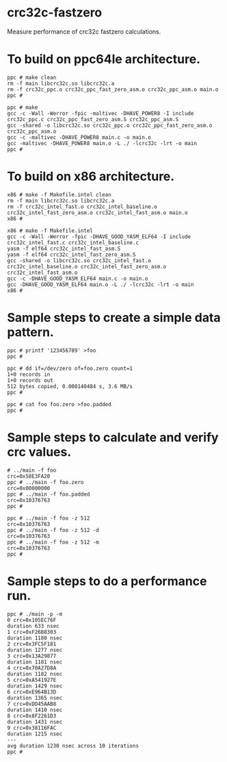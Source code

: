 # crc32c-fastzero
Measure performance of crc32c fastzero calculations.

# To build on ppc64le architecture.

	ppc # make clean
	rm -f main libcrc32c.so libcrc32c.a
	rm -f crc32c_ppc.o crc32c_ppc_fast_zero_asm.o crc32c_ppc_asm.o main.o
	ppc # 

	ppc # make 
	gcc -c -Wall -Werror -fpic -maltivec -DHAVE_POWER8 -I include crc32c_ppc.c crc32c_ppc_fast_zero_asm.S crc32c_ppc_asm.S
	gcc -shared -o libcrc32c.so crc32c_ppc.o crc32c_ppc_fast_zero_asm.o crc32c_ppc_asm.o
	gcc -c -maltivec -DHAVE_POWER8 main.c -o main.o
	gcc -maltivec -DHAVE_POWER8 main.o -L ./ -lcrc32c -lrt -o main
	ppc # 

# To build on x86 architecture.  

	x86 # make -f Makefile.intel clean
	rm -f main libcrc32c.so libcrc32c.a
	rm -f crc32c_intel_fast.o crc32c_intel_baseline.o crc32c_intel_fast_zero_asm.o crc32c_intel_fast_asm.o main.o
	x86 #

	x86 # make -f Makefile.intel 
	gcc -c -Wall -Werror -fpic -DHAVE_GOOD_YASM_ELF64 -I include crc32c_intel_fast.c crc32c_intel_baseline.c
	yasm -f elf64 crc32c_intel_fast_asm.S
	yasm -f elf64 crc32c_intel_fast_zero_asm.S
	gcc -shared -o libcrc32c.so crc32c_intel_fast.o crc32c_intel_baseline.o crc32c_intel_fast_zero_asm.o crc32c_intel_fast_asm.o
	gcc -c -DHAVE_GOOD_YASM_ELF64 main.c -o main.o
	gcc -DHAVE_GOOD_YASM_ELF64 main.o -L ./ -lcrc32c -lrt -o main
	x86 # 

# Sample steps to create a simple data pattern.

	ppc # printf '123456789' >foo
	ppc # 

	ppc # dd if=/dev/zero of=foo.zero count=1
	1+0 records in
	1+0 records out
	512 bytes copied, 0.000140484 s, 3.6 MB/s
	ppc #

	ppc # cat foo foo.zero >foo.padded
	ppc # 

# Sample steps to calculate and verify crc values.

	# ../main -f foo
	crc=0x58E3FA20
	ppc # ../main -f foo.zero
	crc=0x00000000
	ppc # ../main -f foo.padded
	crc=0x10376763
	ppc # 

	ppc # ../main -f foo -z 512
	crc=0x10376763
	ppc # ../main -f foo -z 512 -d
	crc=0x10376763
	ppc # ../main -f foo -z 512 -m
	crc=0x10376763
	ppc # 

# Sample steps to do a performance run.  

	ppc # ./main -p -m
	0 crc=0x105EC76F
	duration 633 nsec
	1 crc=0xF26B8303
	duration 1180 nsec
	2 crc=0x3FC5F181
	duration 1277 nsec
	3 crc=0x13A29877
	duration 1181 nsec
	4 crc=0x70A27D8A
	duration 1182 nsec
	5 crc=0xA541927E
	duration 1429 nsec
	6 crc=0xE964B13D
	duration 1365 nsec
	7 crc=0xDD45AAB8
	duration 1410 nsec
	8 crc=0x8F2261D3
	duration 1431 nsec
	9 crc=0x38116FAC
	duration 1215 nsec
	---
	avg duration 1230 nsec across 10 iterations
	ppc # 

